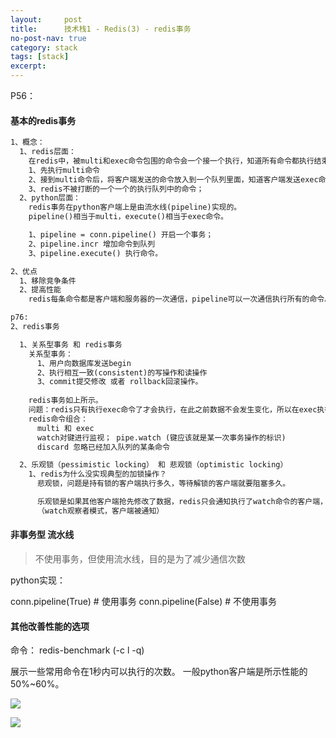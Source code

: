 ```yaml
---
layout:     post
title:      技术栈1 - Redis(3) - redis事务
no-post-nav: true
category: stack
tags: [stack]
excerpt: 
---
```


P56：
#### 基本的redis事务

```html
1、概念：
  1、redis层面：
    在redis中，被multi和exec命令包围的命令会一个接一个执行，知道所有命令都执行结束之后才会处理其他客户端的命令。
    1、先执行multi命令
    2、接到multi命令后，将客户端发送的命令放入到一个队列里面，知道客户端发送exec命令结束
    3、redis不被打断的一个一个的执行队列中的命令；
  2、python层面：
    redis事务在python客户端上是由流水线(pipeline)实现的。
    pipeline()相当于multi，execute()相当于exec命令。

    1、pipeline = conn.pipeline() 开启一个事务；
    2、pipeline.incr 增加命令到队列
    3、pipeline.execute() 执行命令。

2、优点
  1、移除竞争条件
  2、提高性能
    redis每条命令都是客户端和服务器的一次通信，pipeline可以一次通信执行所有的命令。

p76:
2、redis事务

  1、关系型事务 和 redis事务
    关系型事务：
      1、用户向数据库发送begin
      2、执行相互一致(consistent)的写操作和读操作
      3、commit提交修改 或者 rollback回滚操作。
    
    redis事务如上所示。
    问题：redis只有执行exec命令了才会执行，在此之前数据不会发生变化，所以在exec执行之前就无法判断是不是数据一致，因为没有实质操作数据。
    redis命令组合：
      multi 和 exec
      watch对键进行监视； pipe.watch (键应该就是某一次事务操作的标识)
      discard 忽略已经加入队列的某条命令

  2、乐观锁（pessimistic locking） 和 悲观锁（optimistic locking）
    1、redis为什么没实现典型的加锁操作？
      悲观锁，问题是持有锁的客户端执行多久，等待解锁的客户端就要阻塞多久。

      乐观锁是如果其他客户端抢先修改了数据，redis只会通知执行了watch命令的客户端，然后客户端失败重试就可以了，而不必花时间等待。
      （watch观察者模式，客户端被通知）

```

#### 非事务型 流水线

> 不使用事务，但使用流水线，目的是为了减少通信次数

python实现：

  conn.pipeline(True)  # 使用事务
  conn.pipeline(False)  # 不使用事务

#### 其他改善性能的选项

命令： redis-benchmark (-c l -q)

展示一些常用命令在1秒内可以执行的次数。
一般python客户端是所示性能的50%~60%。

![](https://hunzino1.github.io/assets/images/2019/redis/benchmark.png)

![](https://hunzino1.github.io/assets/images/2019/redis/question.png)
